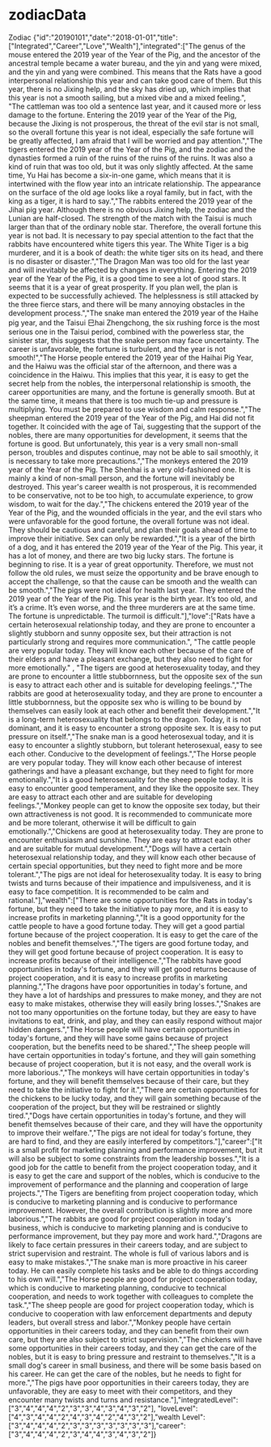# zodiacData
Zodiac {"id":"20190101","date":"2018-01-01","title":["Integrated","Career","Love","Wealth"],"integrated":["The genus of the mouse entered the 2019 year of the Year of the Pig, and the ancestor of the ancestral temple became a water bureau, and the yin and yang were mixed, and the yin and yang were combined. This means that the Rats have a good interpersonal relationship this year and can take good care of them. But this year, there is no Jixing help, and the sky has dried up, which implies that this year is not a smooth sailing, but a mixed vibe and a mixed feeling.", "The cattleman was too old a sentence last year, and it caused more or less damage to the fortune. Entering the 2019 year of the Year of the Pig, because the Jixing is not prosperous, the threat of the evil star is not small, so the overall fortune this year is not ideal, especially the safe fortune will be greatly affected, I am afraid that I will be worried and pay attention.","The tigers entered the 2019 year of the Year of the Pig, and the zodiac and the dynasties formed a ruin of the ruins of the ruins of the ruins. It was also a kind of ruin that was too old, but it was only slightly affected. At the same time, Yu Hai has become a six-in-one game, which means that it is intertwined with the flow year into an intricate relationship. The appearance on the surface of the old age looks like a royal family, but in fact, with the king as a tiger, it is hard to say.","The rabbits entered the 2019 year of the Jihai pig year. Although there is no obvious Jixing help, the zodiac and the Lunian are half-closed. The strength of the match with the Taisui is much larger than that of the ordinary noble star. Therefore, the overall fortune this year is not bad. It is necessary to pay special attention to the fact that the rabbits have encountered white tigers this year. The White Tiger is a big murderer, and it is a book of death: the white tiger sits on its head, and there is no disaster or disaster.","The Dragon Man was too old for the last year and will inevitably be affected by changes in everything. Entering the 2019 year of the Year of the Pig, it is a good time to see a lot of good stars. It seems that it is a year of great prosperity. If you plan well, the plan is expected to be successfully achieved. The helplessness is still attacked by the three fierce stars, and there will be many annoying obstacles in the development process.","The snake man entered the 2019 year of the Haihe pig year, and the Taisui 巳hai Zhengchong, the six rushing force is the most serious one in the Taisui period, combined with the powerless star, the sinister star, this suggests that the snake person may face uncertainty. The career is unfavorable, the fortune is turbulent, and the year is not smooth!","The Horse people entered the 2019 year of the Haihai Pig Year, and the Haiwu was the official star of the afternoon, and there was a coincidence in the Haiwu. This implies that this year, it is easy to get the secret help from the nobles, the interpersonal relationship is smooth, the career opportunities are many, and the fortune is generally smooth. But at the same time, it means that there is too much tie-up and pressure is multiplying. You must be prepared to use wisdom and calm response.","The sheepman entered the 2019 year of the Year of the Pig, and Hai did not fit together. It coincided with the age of Tai, suggesting that the support of the nobles, there are many opportunities for development, it seems that the fortune is good. But unfortunately, this year is a very small non-small person, troubles and disputes continue, may not be able to sail smoothly, it is necessary to take more precautions.","The monkeys entered the 2019 year of the Year of the Pig. The Shenhai is a very old-fashioned one. It is mainly a kind of non-small person, and the fortune will inevitably be destroyed. This year's career wealth is not prosperous, it is recommended to be conservative, not to be too high, to accumulate experience, to grow wisdom, to wait for the day.","The chickens entered the 2019 year of the Year of the Pig, and the wounded officials in the year, and the evil stars who were unfavorable for the good fortune, the overall fortune was not ideal. They should be cautious and careful, and plan their goals ahead of time to improve their initiative. Sex can only be rewarded.","It is a year of the birth of a dog, and it has entered the 2019 year of the Year of the Pig. This year, it has a lot of money, and there are two big lucky stars. The fortune is beginning to rise. It is a year of great opportunity. Therefore, we must not follow the old rules, we must seize the opportunity and be brave enough to accept the challenge, so that the cause can be smooth and the wealth can be smooth.","The pigs were not ideal for health last year. They entered the 2019 year of the Year of the Pig. This year is the birth year. It’s too old, and it’s a crime. It’s even worse, and the three murderers are at the same time. The fortune is unpredictable. The turmoil is difficult."],"love":["Rats have a certain heterosexual relationship today, and they are prone to encounter a slightly stubborn and sunny opposite sex, but their attraction is not particularly strong and requires more communication.",
     "The cattle people are very popular today. They will know each other because of the care of their elders and have a pleasant exchange, but they also need to fight for more emotionally." ,
      "The tigers are good at heterosexuality today, and they are prone to encounter a little stubbornness, but the opposite sex of the sun is easy to attract each other and is suitable for developing feelings.","The rabbits are good at heterosexuality today, and they are prone to encounter a little stubbornness, but the opposite sex who is willing to be bound by themselves can easily look at each other and benefit their development.","It is a long-term heterosexuality that belongs to the dragon. Today, it is not dominant, and it is easy to encounter a strong opposite sex. It is easy to put pressure on itself.","The snake man is a good heterosexual today, and it is easy to encounter a slightly stubborn, but tolerant heterosexual, easy to see each other. Conducive to the development of feelings.","The Horse people are very popular today. They will know each other because of interest gatherings and have a pleasant exchange, but they need to fight for more emotionally.","It is a good heterosexuality for the sheep people today. It is easy to encounter good temperament, and they like the opposite sex. They are easy to attract each other and are suitable for developing feelings.","Monkey people can get to know the opposite sex today, but their own attractiveness is not good. It is recommended to communicate more and be more tolerant, otherwise it will be difficult to gain emotionally.","Chickens are good at heterosexuality today. They are prone to encounter enthusiasm and sunshine. They are easy to attract each other and are suitable for mutual development.","Dogs will have a certain heterosexual relationship today, and they will know each other because of certain special opportunities, but they need to fight more and be more tolerant.","The pigs are not ideal for heterosexuality today. It is easy to bring twists and turns because of their impatience and impulsiveness, and it is easy to face competition. It is recommended to be calm and rational."],"wealth":["There are some opportunities for the Rats in today's fortune, but they need to take the initiative to pay more, and it is easy to increase profits in marketing planning.","It is a good opportunity for the cattle people to have a good fortune today. They will get a good partial fortune because of the project cooperation. It is easy to get the care of the nobles and benefit themselves.","The tigers are good fortune today, and they will get good fortune because of project cooperation. It is easy to increase profits because of their intelligence.","The rabbits have good opportunities in today's fortune, and they will get good returns because of project cooperation, and it is easy to increase profits in marketing planning.","The dragons have poor opportunities in today's fortune, and they have a lot of hardships and pressures to make money, and they are not easy to make mistakes, otherwise they will easily bring losses.","Snakes are not too many opportunities on the fortune today, but they are easy to have invitations to eat, drink, and play, and they can easily respond without major hidden dangers.","The Horse people will have certain opportunities in today's fortune, and they will have some gains because of project cooperation, but the benefits need to be shared.","The sheep people will have certain opportunities in today's fortune, and they will gain something because of project cooperation, but it is not easy, and the overall work is more laborious.","The monkeys will have certain opportunities in today's fortune, and they will benefit themselves because of their care, but they need to take the initiative to fight for it.","There are certain opportunities for the chickens to be lucky today, and they will gain something because of the cooperation of the project, but they will be restrained or slightly tired.","Dogs have certain opportunities in today's fortune, and they will benefit themselves because of their care, and they will have the opportunity to improve their welfare.","The pigs are not ideal for today's fortune, they are hard to find, and they are easily interfered by competitors."],"career":["It is a small profit for marketing planning and performance improvement, but it will also be subject to some constraints from the leadership bosses.","It is a good job for the cattle to benefit from the project cooperation today, and it is easy to get the care and support of the nobles, which is conducive to the improvement of performance and the planning and cooperation of large projects.","The Tigers are benefiting from project cooperation today, which is conducive to marketing planning and is conducive to performance improvement. However, the overall contribution is slightly more and more laborious.","The rabbits are good for project cooperation in today's business, which is conducive to marketing planning and is conducive to performance improvement, but they pay more and work hard.","Dragons are likely to face certain pressures in their careers today, and are subject to strict supervision and restraint. The whole is full of various labors and is easy to make mistakes.","The snake man is more proactive in his career today. He can easily complete his tasks and be able to do things according to his own will.","The Horse people are good for project cooperation today, which is conducive to marketing planning, conducive to technical cooperation, and needs to work together with colleagues to complete the task.","The sheep people are good for project cooperation today, which is conducive to cooperation with law enforcement departments and deputy leaders, but overall stress and labor.","Monkey people have certain opportunities in their careers today, and they can benefit from their own care, but they are also subject to strict supervision.","The chickens will have some opportunities in their careers today, and they can get the care of the nobles, but it is easy to bring pressure and restraint to themselves.","It is a small dog's career in small business, and there will be some basis based on his career. He can get the care of the nobles, but he needs to fight for more.","The pigs have poor opportunities in their careers today, they are unfavorable, they are easy to meet with their competitors, and they encounter many twists and turns and resistance."],"integratedLevel":["3","4","4","4","2","3","3","4","3","4","3","2"],
"loveLevel":["4","3","4","4","2","4","3","4","2","4","3","2"],"wealth Level":["3","4","4","4","2","3","3","3","3","3","3","3"],"career":["3","4","4","4","2","3","4","4","3","4","3","2"]}
